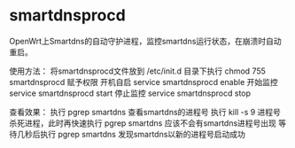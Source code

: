 # smartdnsprocd
OpenWrt上Smartdns的自动守护进程，监控smartdns运行状态，在崩溃时自动重启。

使用方法：
将smartdnsprocd文件放到 /etc/init.d 目录下执行 chmod 755 smartdnsprocd 赋予权限
开机自启 service smartdnsprocd enable
开始监控 service smartdnsprocd start
停止监控 service smartdnsprocd stop

查看效果：
执行 pgrep smartdns 查看smartdns的进程号
执行 kill -s 9 进程号 杀死进程，此时再快速执行 pgrep smartdns 应该不会有smartdns进程号出现
等待几秒后执行 pgrep smartdns 发现smartdns以新的进程号启动成功
